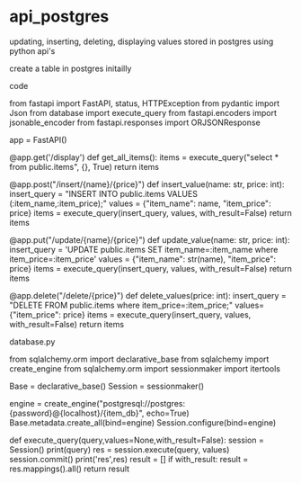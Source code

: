 # api_postgres
updating, inserting, deleting, displaying values stored in postgres using python api's

create a table in postgres initailly


code

from fastapi import FastAPI, status, HTTPException
from pydantic import Json
from database import execute_query
from fastapi.encoders import jsonable_encoder
from fastapi.responses import ORJSONResponse

app = FastAPI()


@app.get('/display')
def get_all_items():
    items = execute_query("select * from public.items", {}, True)
    return items


@app.post("/insert/{name}/{price}")
def insert_value(name: str, price: int):
    insert_query = "INSERT INTO public.items VALUES (:item_name,:item_price);"
    values = {"item_name": name, "item_price": price}
    items = execute_query(insert_query, values, with_result=False)
    return items


@app.put("/update/{name}/{price}")
def update_value(name: str, price: int):
    insert_query = 'UPDATE public.items SET item_name=:item_name where item_price=:item_price'
    values = {"item_name": str(name), "item_price": price}
    items = execute_query(insert_query, values, with_result=False)
    return items


@app.delete("/delete/{price}")
def delete_values(price: int):
      insert_query = "DELETE FROM public.items where item_price=:item_price;"
      values={"item_price": price}
      items = execute_query(insert_query, values, with_result=False)
      return items
      

database.py

from sqlalchemy.orm import declarative_base
from sqlalchemy import create_engine
from sqlalchemy.orm import sessionmaker
import itertools

Base = declarative_base()
Session = sessionmaker()

engine = create_engine("postgresql://postgres:{password}@{localhost}/{item_db}", echo=True)
Base.metadata.create_all(bind=engine)
Session.configure(bind=engine)

def execute_query(query,values=None,with_result=False):
    session = Session()
    print(query)
    res = session.execute(query, values)
    session.commit()
    print('res',res)
    result = []
    if with_result:
        result = res.mappings().all()
    return result




